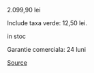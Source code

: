 2.099,90 lei

Include taxa verde: 12,50 lei.

in stoc

Garantie comerciala: 24 luni

[Source](https://altex.ro/televizor-led-smart-philips-43pus7906-ultra-hd-4k-hdr-108-cm/cpd/UHD43PUS7906/)